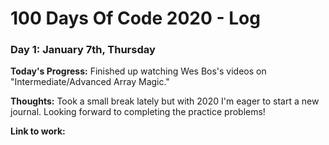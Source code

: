 # 100 Days Of Code 2020 - Log

### Day 1: January 7th, Thursday

**Today's Progress:** Finished up watching Wes Bos's videos on "Intermediate/Advanced Array Magic." 

**Thoughts:** Took a small break lately but with 2020 I'm eager to start a new journal. Looking forward to completing the practice problems! 

**Link to work:** 
